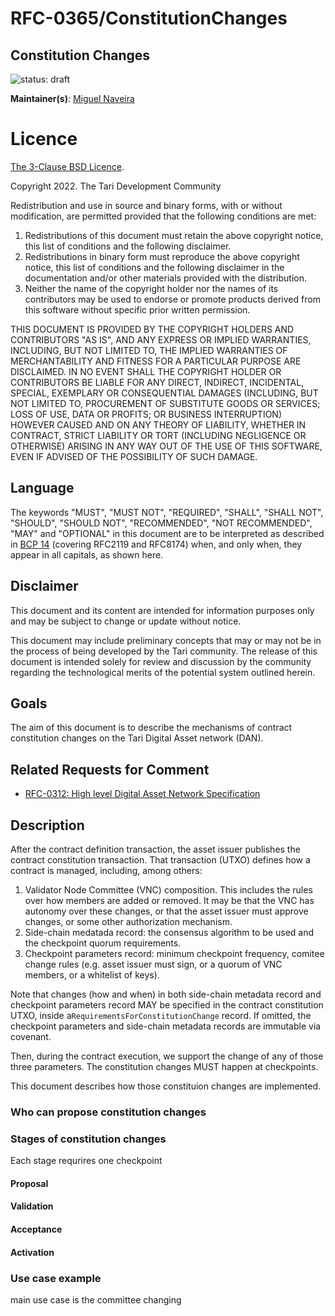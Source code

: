 # RFC-0365/ConstitutionChanges

## Constitution Changes

![status: draft](theme/images/status-draft.svg)

**Maintainer(s)**: [Miguel Naveira](https://github.com/mrnaveira)

# Licence

[ The 3-Clause BSD Licence](https://opensource.org/licenses/BSD-3-Clause).

Copyright 2022. The Tari Development Community

Redistribution and use in source and binary forms, with or without modification, are permitted provided that the
following conditions are met:

1. Redistributions of this document must retain the above copyright notice, this list of conditions and the following
   disclaimer.
2. Redistributions in binary form must reproduce the above copyright notice, this list of conditions and the following
   disclaimer in the documentation and/or other materials provided with the distribution.
3. Neither the name of the copyright holder nor the names of its contributors may be used to endorse or promote products
   derived from this software without specific prior written permission.

THIS DOCUMENT IS PROVIDED BY THE COPYRIGHT HOLDERS AND CONTRIBUTORS "AS IS", AND ANY EXPRESS OR IMPLIED WARRANTIES,
INCLUDING, BUT NOT LIMITED TO, THE IMPLIED WARRANTIES OF MERCHANTABILITY AND FITNESS FOR A PARTICULAR PURPOSE ARE
DISCLAIMED. IN NO EVENT SHALL THE COPYRIGHT HOLDER OR CONTRIBUTORS BE LIABLE FOR ANY DIRECT, INDIRECT, INCIDENTAL,
SPECIAL, EXEMPLARY OR CONSEQUENTIAL DAMAGES (INCLUDING, BUT NOT LIMITED TO, PROCUREMENT OF SUBSTITUTE GOODS OR
SERVICES; LOSS OF USE, DATA OR PROFITS; OR BUSINESS INTERRUPTION) HOWEVER CAUSED AND ON ANY THEORY OF LIABILITY,
WHETHER IN CONTRACT, STRICT LIABILITY OR TORT (INCLUDING NEGLIGENCE OR OTHERWISE) ARISING IN ANY WAY OUT OF THE USE OF
THIS SOFTWARE, EVEN IF ADVISED OF THE POSSIBILITY OF SUCH DAMAGE.

## Language

The keywords "MUST", "MUST NOT", "REQUIRED", "SHALL", "SHALL NOT", "SHOULD", "SHOULD NOT", "RECOMMENDED", 
"NOT RECOMMENDED", "MAY" and "OPTIONAL" in this document are to be interpreted as described in 
[BCP 14](https://tools.ietf.org/html/bcp14) (covering RFC2119 and RFC8174) when, and only when, they appear in all capitals, as shown here.

## Disclaimer

This document and its content are intended for information purposes only and may be subject to change or update
without notice.

This document may include preliminary concepts that may or may not be in the process of being developed by the Tari
community. The release of this document is intended solely for review and discussion by the community regarding the
technological merits of the potential system outlined herein.

## Goals
The aim of this document is to describe the mechanisms of contract constitution changes on the Tari Digital Asset network (DAN).

## Related Requests for Comment
* [RFC-0312: High level Digital Asset Network Specification](RFC-0312_DANHighLevelSpecification.md)

## Description
After the contract definition transaction, the asset issuer publishes the contract constitution transaction. That transaction (UTXO) defines how a contract is managed, including, among others:
1. Validator Node Committee (VNC) composition. This includes the rules over how members are added or removed. It may be that the VNC has autonomy over these changes, or that the asset issuer must approve changes, or some other authorization mechanism.
2. Side-chain medatada record: the consensus algorithm to be used and the checkpoint quorum requirements.
3. Checkpoint parameters record: minimum checkpoint frequency, comitee change rules (e.g. asset issuer must sign, or a quorum of VNC members, or a whitelist of keys).

Note that changes (how and when) in both side-chain metadata record and checkpoint parameters record MAY be specified in the contract constitution UTXO, inside a`RequirementsForConstitutionChange` record. If omitted, the checkpoint parameters and side-chain metadata records are immutable via covenant.

Then, during the contract execution, we support the change of any of those three parameters. The constitution changes MUST happen at checkpoints.

This document describes how those constituion changes are implemented.

### Who can propose constitution changes


### Stages of constitution changes
Each stage requrires one checkpoint

#### Proposal
#### Validation
#### Acceptance
#### Activation

### Use case example
main use case is the committee changing